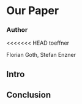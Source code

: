 # Our Paper

### Author
<<<<<<< HEAD
toeffner

Florian Goth, Stefan Enzner 


## Intro

## Conclusion


